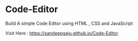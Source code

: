 # Code-Editor
Build A simple Code Editor using HTML , CSS and JavaScript

Visit Here : https://sandeepgaju.github.io/Code-Editor
